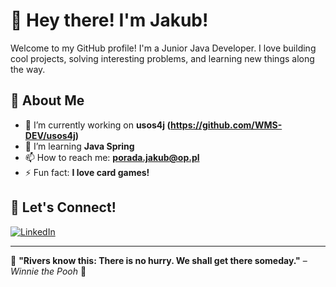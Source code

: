 # 👋 Hey there! I'm Jakub!

Welcome to my GitHub profile! I'm a Junior Java Developer. I love building cool projects, solving interesting problems, and learning new things along the way.  

## 🚀 About Me  
- 🔭 I’m currently working on **usos4j (https://github.com/WMS-DEV/usos4j)**  
- 🌱 I’m learning **Java Spring**  
- 📫 How to reach me: **porada.jakub@op.pl**  
- ⚡ Fun fact: **I love card games!**  

## 🌟 Let's Connect!  
[![LinkedIn](https://img.shields.io/badge/LinkedIn-Connect-blue?style=for-the-badge&logo=linkedin&logoColor=white)](https://linkedin.com/in/jakub-porada/)
 

---

🌊  **"Rivers know this: There is no hurry. We shall get there someday."** – *Winnie the Pooh* 🍯  
